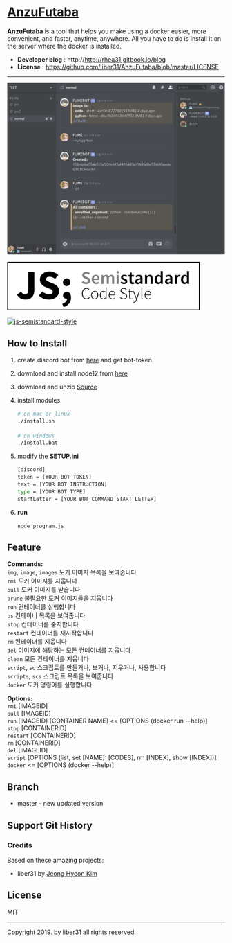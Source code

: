 # [AnzuFutaba](https://github.com/liber31/AnzuFutaba)

**AnzuFutaba** is a tool that helps you make using a docker easier, more convenient, and faster, anytime, anywhere. All you have to do is install it on the server where the docker is installed.

* **Developer blog** : http://http://rhea31.gitbook.io/blog
* **License** : https://github.com/liber31/AnzuFutaba/blob/master/LICENSE

------

![](./image/sample00.png)

[![js-semistandard-style](./image/semistandard.svg)](https://github.com/standard/semistandard)

[![js-semistandard-style](https://img.shields.io/badge/code%20style-semistandard-brightgreen.svg?style=flat-square)](https://github.com/standard/semistandard)

## How to Install

1. create discord bot from [here](https://discordapp.com/developers/applications) and get bot-token

2. download and install node12 from [here](https://nodejs.org/en/)

3. download and unzip [Source](https://github.com/des5141/AnzuFutaba/archive/master.zip)

4. install modules

   ```sh
   # on mac or linux
   ./install.sh
   
   # on windows
   ./install.bat
   ```

5. modify the **SETUP.ini**

   ```sh
   [discord]
   token = [YOUR BOT TOKEN]
   text = [YOUR BOT INSTRUCTION]
   type = [YOUR BOT TYPE]
   startLetter = [YOUR BOT COMMAND START LETTER]
   ```

6. **run**

   ```sh
   node program.js
   ```

## Feature

**Commands:**   
  `img`, `image`, `images`   도커 이미지 목록을 보여줍니다  
  `rmi`   도커 이미지를 지웁니다  
  `pull`   도커 이미지를 받습니다  
  `prune`   불필요한 도커 이미지들을 지웁니다  
  `run`   컨테이너를 실행합니다  
  `ps`    컨테이너 목록을 보여줍니다  
  `stop`   컨테이너를 중지합니다  
  `restart`   컨테이너를 재시작합니다  
  `rm`   컨테이너를 지웁니다  
  `del`   이미지에 해당하는 모든 컨테이너를 지웁니다  
  `clean`   모든 컨테이너를 지웁니다  
  `script`, `sc`   스크립트를 만들거나, 보거나, 지우거나, 사용합니다  
  `scripts`, `scs`   스크립트 목록을 보여줍니다  
  `docker`   도커 명령어를 실행합니다  

**Options:**  
  `rmi`   [IMAGEID]  
  `pull`   [IMAGEID]  
  `run`   [IMAGEID] [CONTAINER NAME] <= [OPTIONS (docker run --help)]  
  `stop`   [CONTAINERID]  
  `restart`   [CONTAINERID]  
  `rm`   [CONTAINERID]  
  `del`   [IMAGEID]  
  `script`   [OPTIONS (list, set [NAME]: [CODES], rm [INDEX], show [INDEX])]  
  `docker`   <= [OPTIONS (docker --help)]   

## Branch

* master - new updated version

## Support Git History

### Credits

Based on these amazing projects:

- liber31 by [Jeong Hyeon Kim](https://github.com/liber31)

## License

MIT

---

Copyright 2019. by [liber31](https://github.com/liber31) all rights reserved.